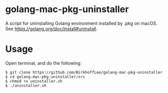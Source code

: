 # golang-mac-pkg-uninstaller
A script for uninstalling Golang environment installed by .pkg on macOS. See https://golang.org/doc/install#uninstall.

# Usage
Open terminal, and do the following:  
```
$ git clone https://github.com/BirkhoffLee/golang-mac-pkg-uninstaller
$ cd golang-mac-pkg-uninstaller/src
$ chmod +x uninstaller.sh
$ ./uninstaller.sh
```
